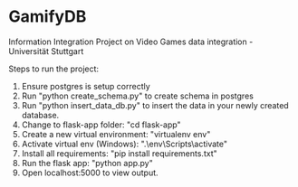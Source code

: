 # GamifyDB
Information Integration Project on Video Games data integration - Universität Stuttgart

Steps to run the project:
1. Ensure postgres is setup correctly
2. Run "python create_schema.py" to create schema in postgres
3. Run "python insert_data_db.py" to insert the data in your newly created database.
4. Change to flask-app folder: "cd flask-app"
5. Create a new virtual environment: "virtualenv env"
6. Activate virtual env (Windows): ".\env\Scripts\activate"
7. Install all requirements: "pip install requirements.txt"
8. Run the flask app: "python app.py"
9. Open localhost:5000 to view output.  
